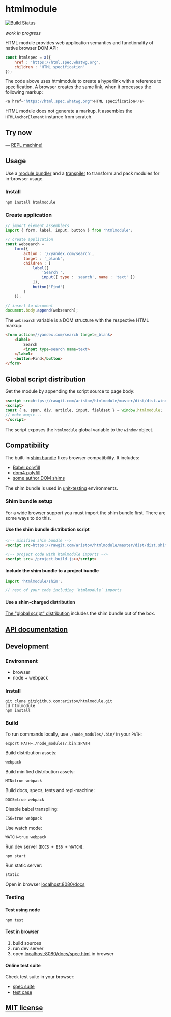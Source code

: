 # htmlmodule

[![Build Status](https://travis-ci.org/aristov/htmlmodule.svg?branch=master)](https://travis-ci.org/aristov/htmlmodule)

<em>work in progress</em>

HTML module provides web application semantics and functionality of native browser DOM API:

```js
const htmlspec = a({ 
    href : 'https://html.spec.whatwg.org', 
    children : 'HTML specification' 
});
```

The code above uses htmlmodule to create a hyperlink with a reference to specification.
A browser creates the same link, when it processes the following markup:

```js
<a href="https://html.spec.whatwg.org">HTML specification</a>
```

HTML module does not generate a markup. It assembles the `HTMLAnchorElement` instance from scratch.

## Try now

 — <a href="//aristov.github.io/htmlmodule/repl.html" title="read-eval-print-loop">REPL machine!</a>

## Usage

Use a [module bundler](http://webpack.github.io/) and a [transpiler](http://babeljs.io) to transform and pack modules for in-browser usage.

### Install

```
npm install htmlmodule
```

### Create application

```js
// import element assemblers
import { form, label, input, button } from 'htmlmodule';

// create application
const websearch = 
    form({
        action : '//yandex.com/search',
        target : '_blank',
        children : [
            label([
                'Search ',
                input({ type : 'search', name : 'text' })
            ]),
            button('Find')
        ]
    });
    
// insert to document
document.body.append(websearch);
```

The `websearch` variable is a DOM structure with the respective HTML markup:

```html
<form action=//yandex.com/search target=_blank>
    <label>
        Search 
        <input type=search name=text>
    </label>
    <button>Find</button>
</form>
```

<h2 id="globalscript">Global script distribution</h2>

Get the module by appending the script source to page body:

```html
<script src=https://rawgit.com/aristov/htmlmodule/master/dist/dist.window.htmlmodule.min.js></script>
<script>
const { a, span, div, article, input, fieldset } = window.htmlmodule;
// make magic...
</script> 
```

The script exposes the `htmlmodule` global variable to the `window` object.

## Compatibility

The built-in [shim bundle](/shim/index.js) fixes browser compatibility. It includes:

- [Babel polyfill](http://babeljs.io/docs/usage/polyfill/)
- [dom4 polyfill](https://www.npmjs.com/package/dom4)
- [some author DOM shims](/shim)

The shim bundle is used in [unit-testing](#user-content-testing) environments.

### Shim bundle setup

For a wide browser support you must import the shim bundle first.
There are some ways to do this.

#### Use the shim bundle distribution script

```html
<!-- minified shim bundle -->
<script src=https://rawgit.com/aristov/htmlmodule/master/dist/dist.shim.min.js></script>

<!-- project code with htmlmodule imports -->
<script src=./project.build.js></script>
```

#### Include the shim bundle to a project bundle

```js
import 'htmlmodule/shim';

// rest of your code including `htmlmodule` imports
```

#### Use a shim-charged distribution 

[The "global script" distribution](#user-content-globalscript) includes the shim bundle out of the box.

## [API documentation](//aristov.github.io/htmlmodule/api)

## Development

### Environment

- browser
- node + webpack

### Install

```
git clone git@github.com:aristov/htmlmodule.git
cd htmlmodule
npm install
```

### Build

To run commands locally, use `./node_modules/.bin/` in your `PATH`:

```
export PATH=./node_modules/.bin:$PATH
```

Build distribution assets:

```
webpack
```

Build minified distribution assets:

```
MIN=true webpack
```

Build docs, specs, tests and repl-machine:

```
DOCS=true webpack
```

Disable babel transpiling:

```
ES6=true webpack
```

Use watch mode:

```
WATCH=true webpack
```

Run dev server (`DOCS + ES6 + WATCH`):

```
npm start
```

Run static server:

```
static
```

Open in browser [localhost:8080/docs](http://localhost:8080/docs)

<h3 id="testing">Testing</h3>

#### Test using node

```
npm test
```

#### Test in browser

1. build sources 
2. run dev server
3. open [localhost:8080/docs/spec.html](http://localhost:8080/docs/spec.html) in browser

#### Online test suite

Check test suite in your browser:

- [spec suite](//aristov.github.io/htmlmodule/spec.html)
- [test case](//aristov.github.io/htmlmodule/test.html)

## [MIT license](https://raw.githubusercontent.com/aristov/htmlmodule/master/LICENSE)
